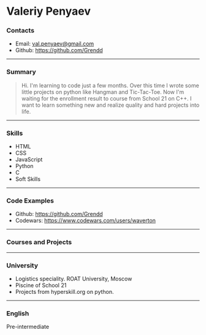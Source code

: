 # Valeriy Penyaev


### Contacts
- Email: val.penyaev@gmail.com
- Github: https://github.com/Grendd

---

### Summary
>  Hi. I'm learning to code just a few months. Over this time I wrote some little projects on python like Hangman and Tic-Tac-Toe. Now I'm waiting for the enrollment result to course from School 21 on C++. I want to learn something new and realize quality and hard projects into life.

---

### Skills
- HTML
- CSS
- JavaScript 
- Python
- C
- Soft Skills

---

### Code Examples

- Github: https://github.com/Grendd
- Codewars: https://www.codewars.com/users/waverton

---

### Courses and Projects



---

### University

- Logistics speciality. ROAT University, Moscow
- Piscine of School 21
- Projects from hyperskill.org on python.

---

### English

Pre-intermediate